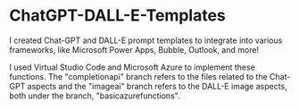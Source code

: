 # ChatGPT-DALL-E-Templates

I created Chat-GPT and DALL-E prompt templates to integrate into various frameworks, like Microsoft Power Apps, Bubble, Outlook, and more! 

I used Virtual Studio Code and Microsoft Azure to implement these functions. The "completionapi" branch refers to the files related to the Chat-GPT aspects and the "imageai" branch refers to the DALL-E image aspects, both under the branch, "basicazurefunctions".

